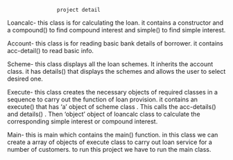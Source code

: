                     project detail

Loancalc- this class is for calculating the loan.
			it contains a constructor and a compound() to find compound interest and simple() to find simple interest.


Account- this class is for reading basic bank details of borrower.
			it contains acc-detail() to read basic info.


Scheme- this class displays all the loan schemes. It inherits the account class.
			it has details() that displays the schemes and allows the user to select desired one.


Execute- this class creates the necessary objects of required classes in a sequence to carry out the 
			function of loan provision.
			it contains an execute() that has ‘a’ object of scheme class . This calls the acc-details() and details() . Then ‘object’ object of loancalc class to calculate the corresponding simple interest or compound interest.

            
Main-      this is main which contains the main() function. 
			in this class we can create a array of objects of execute class to carry out loan service for a number of customers.
			to run this project we have to run the main class.


